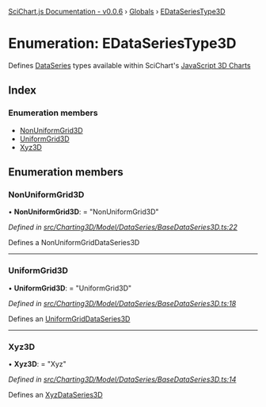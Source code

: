 [SciChart.js Documentation - v0.0.6](../README.md) › [Globals](../globals.md) › [EDataSeriesType3D](edataseriestype3d.md)

# Enumeration: EDataSeriesType3D

Defines [DataSeries](../classes/basedataseries3d.md) types available within SciChart's
[JavaScript 3D Charts](https://www.scichart.com/javascript-chart-features)

## Index

### Enumeration members

* [NonUniformGrid3D](edataseriestype3d.md#nonuniformgrid3d)
* [UniformGrid3D](edataseriestype3d.md#uniformgrid3d)
* [Xyz3D](edataseriestype3d.md#xyz3d)

## Enumeration members

###  NonUniformGrid3D

• **NonUniformGrid3D**: = "NonUniformGrid3D"

*Defined in [src/Charting3D/Model/DataSeries/BaseDataSeries3D.ts:22](https://github.com/ABTSoftware/SciChart.Dev/blob/ff9f38d289/Web/src/SciChart/src/Charting3D/Model/DataSeries/BaseDataSeries3D.ts#L22)*

Defines a NonUniformGridDataSeries3D

___

###  UniformGrid3D

• **UniformGrid3D**: = "UniformGrid3D"

*Defined in [src/Charting3D/Model/DataSeries/BaseDataSeries3D.ts:18](https://github.com/ABTSoftware/SciChart.Dev/blob/ff9f38d289/Web/src/SciChart/src/Charting3D/Model/DataSeries/BaseDataSeries3D.ts#L18)*

Defines an [UniformGridDataSeries3D](../classes/uniformgriddataseries3d.md)

___

###  Xyz3D

• **Xyz3D**: = "Xyz"

*Defined in [src/Charting3D/Model/DataSeries/BaseDataSeries3D.ts:14](https://github.com/ABTSoftware/SciChart.Dev/blob/ff9f38d289/Web/src/SciChart/src/Charting3D/Model/DataSeries/BaseDataSeries3D.ts#L14)*

Defines an [XyzDataSeries3D](../classes/xyzdataseries3d.md)
